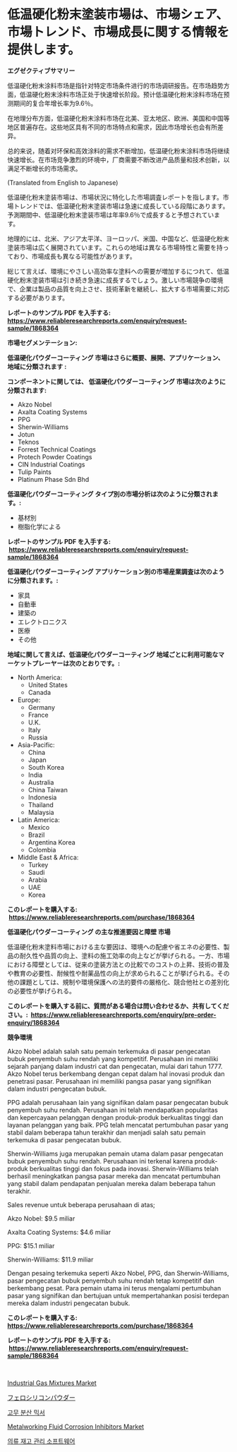 <p><h1>低温硬化粉末塗装市場は、市場シェア、市場トレンド、市場成長に関する情報を提供します。</h1></p><p><strong>エグゼクティブサマリー</strong></p>
<p><p>低温硬化粉末涂料市场是指针对特定市场条件进行的市场调研报告。在市场趋势方面，低温硬化粉末涂料市场正处于快速增长阶段。预计低温硬化粉末涂料市场在预测期间的复合年增长率为9.6％。</p><p>在地理分布方面，低温硬化粉末涂料市场在北美、亚太地区、欧洲、美国和中国等地区普遍存在。这些地区具有不同的市场特点和需求，因此市场增长也会有所差异。</p><p>总的来说，随着对环保和高效涂料的需求不断增加，低温硬化粉末涂料市场将继续快速增长。在市场竞争激烈的环境中，厂商需要不断改进产品质量和技术创新，以满足不断增长的市场需求。</p><p>(Translated from English to Japanese)</p><p>低温硬化粉末塗装市場は、市場状況に特化した市場調査レポートを指します。市場トレンドでは、低温硬化粉末塗装市場は急速に成長している段階にあります。予測期間中、低温硬化粉末塗装市場は年率9.6％で成長すると予想されています。</p><p>地理的には、北米、アジア太平洋、ヨーロッパ、米国、中国など、低温硬化粉末塗装市場は広く展開されています。これらの地域は異なる市場特性と需要を持っており、市場成長も異なる可能性があります。</p><p>総じて言えば、環境にやさしい高効率な塗料への需要が増加するにつれて、低温硬化粉末塗装市場は引き続き急速に成長するでしょう。激しい市場競争の環境で、企業は製品の品質を向上させ、技術革新を継続し、拡大する市場需要に対応する必要があります。</p></p>
<p><strong>レポートのサンプル PDF を入手する: <a href="https://www.reliableresearchreports.com/enquiry/request-sample/1868364">https://www.reliableresearchreports.com/enquiry/request-sample/1868364</a></strong></p>
<p><strong>市場セグメンテーション:</strong></p>
<p><strong> 低温硬化パウダーコーティング 市場はさらに概要、展開、アプリケーション、地域に分類されます :</strong></p>
<p><strong>コンポーネントに関しては、 低温硬化パウダーコーティング 市場は次のように分類されます: &nbsp;</strong></p>
<p><ul><li>Akzo Nobel</li><li>Axalta Coating Systems</li><li>PPG</li><li>Sherwin-Williams</li><li>Jotun</li><li>Teknos</li><li>Forrest Technical Coatings</li><li>Protech Powder Coatings</li><li>CIN Industrial Coatings</li><li>Tulip Paints</li><li>Platinum Phase Sdn Bhd</li></ul></p>
<p><strong> 低温硬化パウダーコーティング タイプ別の市場分析は次のように分類されます。:</strong></p>
<p><ul><li>基材別</li><li>樹脂化学による</li></ul></p>
<p><strong>レポートのサンプル PDF を入手する: &nbsp;<a href="https://www.reliableresearchreports.com/enquiry/request-sample/1868364">https://www.reliableresearchreports.com/enquiry/request-sample/1868364</a></strong></p>
<p><strong> 低温硬化パウダーコーティング アプリケーション別の市場産業調査は次のように分類されます。:</strong></p>
<p><ul><li>家具</li><li>自動車</li><li>建築の</li><li>エレクトロニクス</li><li>医療</li><li>その他</li></ul></p>
<p><strong>地域に関して言えば、低温硬化パウダーコーティング 地域ごとに利用可能なマーケットプレーヤーは次のとおりです。:</strong></p>
<p><ul>
    <li>
        North America:
        <ul>
            <li>United States</li>
            <li>Canada</li>
        </ul>
    </li>
    <li>
        Europe:
        <ul>
            <li>Germany</li>
            <li>France</li>
            <li>U.K.</li>
            <li>Italy</li>
            <li>Russia</li>
        </ul>
    </li>
    <li>
        Asia-Pacific:
        <ul>
            <li>China</li>
            <li>Japan</li>
            <li>South Korea</li>
            <li>India</li>
            <li>Australia</li>
            <li>China Taiwan</li>
            <li>Indonesia</li>
            <li>Thailand</li>
            <li>Malaysia</li>
        </ul>
    </li>
    <li>
        Latin America:
        <ul>
            <li>Mexico</li>
            <li>Brazil</li>
            <li>Argentina Korea</li>
            <li>Colombia</li>
        </ul>
    </li>
    <li>
        Middle East & Africa:
        <ul>
            <li>Turkey</li>
            <li>Saudi</li>
            <li>Arabia</li>
            <li>UAE</li>
            <li>Korea</li>
        </ul>
    </li>
    </ul></p>
<p><strong>このレポートを購入する: &nbsp;<a href="https://www.reliableresearchreports.com/purchase/1868364">https://www.reliableresearchreports.com/purchase/1868364</a></strong></p>
<p><strong>低温硬化パウダーコーティング の主な推進要因と障壁 市場</strong></p>
<p><p>低温硬化粉末塗料市場における主な要因は、環境への配慮や省エネの必要性、製品の耐久性や品質の向上、塗料の施工効率の向上などが挙げられる。一方、市場における障壁としては、従来の塗装方法との比較でのコストの上昇、技術の普及や教育の必要性、耐候性や耐薬品性の向上が求められることが挙げられる。その他の課題としては、規制や環境保護への法的要件の厳格化、競合他社との差別化の必要性が挙げられる。</p></p>
<p><strong>このレポートを購入する前に、質問がある場合は問い合わせるか、共有してください。:&nbsp; <a href="https://www.reliableresearchreports.com/enquiry/pre-order-enquiry/1868364">https://www.reliableresearchreports.com/enquiry/pre-order-enquiry/1868364</a></strong></p>
<p><strong>競争環境</strong></p>
<p><p>Akzo Nobel adalah salah satu pemain terkemuka di pasar pengecatan bubuk penyembuh suhu rendah yang kompetitif. Perusahaan ini memiliki sejarah panjang dalam industri cat dan pengecatan, mulai dari tahun 1777. Akzo Nobel terus berkembang dengan cepat dalam hal inovasi produk dan penetrasi pasar. Perusahaan ini memiliki pangsa pasar yang signifikan dalam industri pengecatan bubuk.</p><p>PPG adalah perusahaan lain yang signifikan dalam pasar pengecatan bubuk penyembuh suhu rendah. Perusahaan ini telah mendapatkan popularitas dan kepercayaan pelanggan dengan produk-produk berkualitas tinggi dan layanan pelanggan yang baik. PPG telah mencatat pertumbuhan pasar yang stabil dalam beberapa tahun terakhir dan menjadi salah satu pemain terkemuka di pasar pengecatan bubuk.</p><p>Sherwin-Williams juga merupakan pemain utama dalam pasar pengecatan bubuk penyembuh suhu rendah. Perusahaan ini terkenal karena produk-produk berkualitas tinggi dan fokus pada inovasi. Sherwin-Williams telah berhasil meningkatkan pangsa pasar mereka dan mencatat pertumbuhan yang stabil dalam pendapatan penjualan mereka dalam beberapa tahun terakhir.</p><p>Sales revenue untuk beberapa perusahaan di atas;</p><p>Akzo Nobel: $9.5 miliar</p><p>Axalta Coating Systems: $4.6 miliar</p><p>PPG: $15.1 miliar</p><p>Sherwin-Williams: $11.9 miliar</p><p>Dengan pesaing terkemuka seperti Akzo Nobel, PPG, dan Sherwin-Williams, pasar pengecatan bubuk penyembuh suhu rendah tetap kompetitif dan berkembang pesat. Para pemain utama ini terus mengalami pertumbuhan pasar yang signifikan dan bertujuan untuk mempertahankan posisi terdepan mereka dalam industri pengecatan bubuk.</p></p>
<p><strong>このレポートを購入する: &nbsp; <a href="https://www.reliableresearchreports.com/purchase/1868364">https://www.reliableresearchreports.com/purchase/1868364</a></strong></p>
<p><strong>レポートのサンプル PDF を入手する: &nbsp;<a href="https://www.reliableresearchreports.com/enquiry/request-sample/1868364">https://www.reliableresearchreports.com/enquiry/request-sample/1868364</a></strong><strong></strong></p>
<p>&nbsp;</p>
<p><p><a href="https://issuu.com/reportprime-2/docs/industrial-gas-mixtures-market-size-2030.pptx">Industrial Gas Mixtures Market</a></p><p><a href="https://github.com/cbigkbh02719/Market-Research-Report-List-1/blob/main/63513211801.md">フェロシリコンパウダー</a></p><p><a href="https://medium.com/@gabrielblanda5656/%EA%B3%A0%EB%AC%B4-%EB%B6%84%EC%82%B0-%EB%AF%B9%EC%84%9C-%EC%8B%9C%EC%9E%A5-%EA%B7%9C%EB%AA%A8-%EC%8B%9C%EC%9E%A5-%EC%A0%84%EB%A7%9D-%EB%B0%8F-%EC%8B%9C%EC%9E%A5-%EC%98%88%EC%B8%A1-2024%EB%85%84%EB%B6%80%ED%84%B0-2031%EB%85%84%EA%B9%8C%EC%A7%80-f41a6b5cfb41">고무 분산 믹서</a></p><p><a href="https://github.com/provorikovar/Market-Research-Report-List-3/blob/main/metalworking-fluid-corrosion-inhibitors-market.md">Metalworking Fluid Corrosion Inhibitors Market</a></p><p><a href="https://github.com/vsr06p4p49/Market-Research-Report-List-1/blob/main/27234951463.md">의류 재고 관리 소프트웨어</a></p></p>